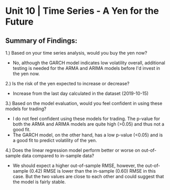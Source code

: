 # Unit 10 | Time Series - A Yen for the Future

## Summary of Findings:

1.) Based on your time series analysis, would you buy the yen now?
- No, although the GARCH model indicates low volatility overall, additional testing is needed for the ARMA and ARIMA models before I'd invest in the yen now.

2.) Is the risk of the yen expected to increase or decrease? 
- Increase from the last day calculated in the dataset (2019-10-15)

3.) Based on the model evaluation, would you feel confident in using these models for trading?
- I do not feel confident using these models for trading. The p-value for both the ARMA and ARIMA models are quite high (>0.05) and thus not a good fit. 
- The GARCH model, on the other hand, has a low p-value (<0.05) and is a good fit to predict volatility of the yen. 

4.) Does the linear regression model perform better or worse on out-of-sample data compared to in-sample data?
- We should expect a higher out-of-sample RMSE, however, the out-of-sample (0.42) RMSE is lower than the in-sample (0.60) RMSE in this case. But the two values are close to each other and could suggest that the model is fairly stable.
